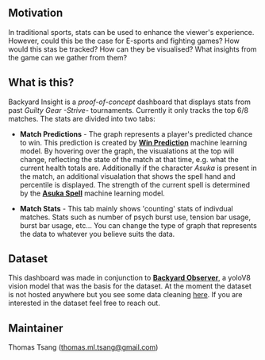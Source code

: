 ## Motivation
In traditional sports, stats can be used to enhance the viewer's experience. However, could this be the case for E-sports and fighting games? How would this stas be tracked? How can they be visualised? What insights from the game can we gather from them?

## What is this?
Backyard Insight is a *proof-of-concept* dashboard that displays stats from past *Guilty Gear -Strive-* tournaments. Currently it only tracks the top 6/8 matches. The stats are divided into two tabs:

* **Match Predictions** - The graph represents a player's predicted chance to win. This prediction is created by **[Win Prediction](https://colab.research.google.com/drive/1ybJt9Y1jr8Qtdvq8T515--zxLptH8D7v?usp=sharing)** machine learning model. By hovering over the graph, the visualations at the top will change, reflecting the state of the match at that time, e.g. what the current health totals are. Additionally if the character *Asuka* is present in the match, an additional visualation that shows the spell hand and percentile is displayed. The strength of the current spell is determined by the **[Asuka Spell](https://colab.research.google.com/drive/1HPtgk7gfxv6YQVEiv5CYf8RlGwLRczoV?usp=sharing)** machine learning model.

* **Match Stats** - This tab mainly shows 'counting' stats of indivdual matches. Stats such as number of psych burst use, tension bar usage, burst bar usage, etc... You can change the type of graph that represents the data to whatever you believe suits the data.

## Dataset
This dashboard was made in conjunction to **[Backyard Observer](https://github.com/tmltsang/Backyard-Observer)**, a yoloV8 vision model that was the basis for the dataset. At the moment the dataset is not hosted anywhere but you see some data cleaning [here](https://colab.research.google.com/drive/1_gkzzw3t4O7hxUaud6jyS6_gkZBsgGU-?usp=sharing). If you are interested in the dataset feel free to reach out.

## Maintainer
Thomas Tsang (thomas.ml.tsang@gmail.com)
